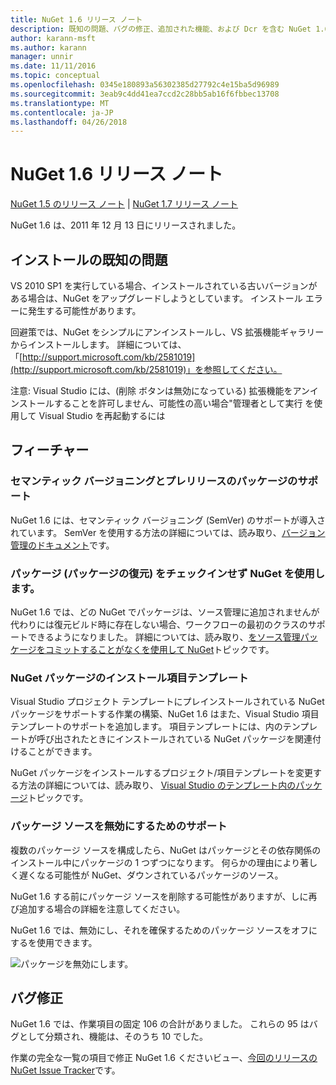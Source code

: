 ```yaml
---
title: NuGet 1.6 リリース ノート
description: 既知の問題、バグの修正、追加された機能、および Dcr を含む NuGet 1.6 リリース ノートです。
author: karann-msft
ms.author: karann
manager: unnir
ms.date: 11/11/2016
ms.topic: conceptual
ms.openlocfilehash: 0345e180893a56302385d27792c4e15ba5d96989
ms.sourcegitcommit: 3eab9c4dd41ea7ccd2c28bb5ab16f6fbbec13708
ms.translationtype: MT
ms.contentlocale: ja-JP
ms.lasthandoff: 04/26/2018
---
```

 # <a name="nuget-16-release-notes"></a>NuGet 1.6 リリース ノート

[NuGet 1.5 のリリース ノート](../release-notes/nuget-1.5.md) | [NuGet 1.7 リリース ノート](../release-notes/nuget-1.7.md)

NuGet 1.6 は、2011 年 12 月 13 日にリリースされました。

## <a name="known-installation-issue"></a>インストールの既知の問題
VS 2010 SP1 を実行している場合、インストールされている古いバージョンがある場合は、NuGet をアップグレードしようとしています。 インストール エラーに発生する可能性があります。

回避策では、NuGet をシンプルにアンインストールし、VS 拡張機能ギャラリーからインストールします。  詳細については、「[http://support.microsoft.com/kb/2581019](http://support.microsoft.com/kb/2581019)」を参照してください。

注意: Visual Studio には、(削除 ボタンは無効になっている) 拡張機能をアンインストールすることを許可しません、可能性の高い場合"管理者として実行 を使用して Visual Studio を再起動するには

## <a name="features"></a>フィーチャー

### <a name="support-for-semantic-versioning-and-prerelease-packages"></a>セマンティック バージョニングとプレリリースのパッケージのサポート
NuGet 1.6 には、セマンティック バージョニング (SemVer) のサポートが導入されています。 SemVer を使用する方法の詳細については、読み取り、[バージョン管理のドキュメント](../create-packages/prerelease-packages.md)です。

### <a name="using-nuget-without-checking-in-packages-package-restore"></a>パッケージ (パッケージの復元) をチェックインせず NuGet を使用します。
NuGet 1.6 では、どの NuGet でパッケージは、ソース管理に追加されませんが代わりには復元ビルド時に存在しない場合、ワークフローの最初のクラスのサポートできるようになりました。 詳細については、読み取り、[をソース管理パッケージをコミットすることがなくを使用して NuGet](../consume-packages/packages-and-source-control.md)トピックです。

### <a name="item-templates-that-install-nuget-packages"></a>NuGet パッケージのインストール項目テンプレート
Visual Studio プロジェクト テンプレートにプレインストールされている NuGet パッケージをサポートする作業の構築、NuGet 1.6 はまた、Visual Studio 項目テンプレートのサポートを追加します。 項目テンプレートには、内のテンプレートが呼び出されたときにインストールされている NuGet パッケージを関連付けることができます。

NuGet パッケージをインストールするプロジェクト/項目テンプレートを変更する方法の詳細については、読み取り、 [Visual Studio のテンプレート内のパッケージ](../visual-studio-extensibility/visual-studio-templates.md)トピックです。

### <a name="support-for-disabling-package-sources"></a>パッケージ ソースを無効にするためのサポート
複数のパッケージ ソースを構成したら、NuGet はパッケージとその依存関係のインストール中にパッケージの 1 つずつになります。 何らかの理由により著しく遅くなる可能性が NuGet、ダウンされているパッケージのソース。

NuGet 1.6 する前にパッケージ ソースを削除する可能性がありますが、しに再び追加する場合の詳細を注意してください。

NuGet 1.6 では、無効にし、それを確保するためのパッケージ ソースをオフにするを使用できます。

![パッケージを無効にします。](./media/package-source-with-disabled-source.png)

## <a name="bug-fixes"></a>バグ修正
NuGet 1.6 では、作業項目の固定 106 の合計がありました。 これらの 95 はバグとして分類され、機能は、そのうち 10 でした。

作業の完全な一覧の項目で修正 NuGet 1.6 くださいビュー、[今回のリリースの NuGet Issue Tracker](http://nuget.codeplex.com/workitem/list/advanced?keyword=&status=Closed&type=All&priority=All&release=NuGet%201.6&assignedTo=All&component=All&sortField=Votes&sortDirection=Descending&page=0)です。
